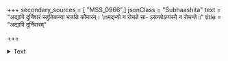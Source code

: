 +++
secondary_sources = [ "MSS_0966",]
jsonClass = "Subhaashita"
text = "अद्यापि दुर्निवारं स्तुतिकन्या भजति कौमारम्।  \nमद्भ्यो न रोचते सा- ऽसन्तोऽप्यस्यै न रोचन्ते॥"
title = "अद्यापि दुर्निवारम्"

+++

<details><summary>Text</summary>

अद्यापि दुर्निवारं स्तुतिकन्या भजति कौमारम्।  
मद्भ्यो न रोचते सा- ऽसन्तोऽप्यस्यै न रोचन्ते॥
</details>
